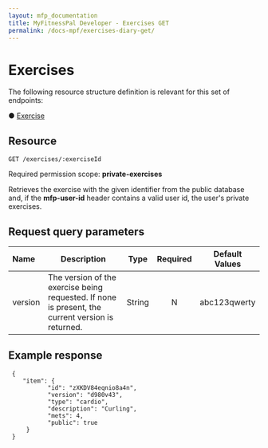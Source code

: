 ```yaml
---
layout: mfp_documentation
title: MyFitnessPal Developer - Exercises GET
permalink: /docs-mpf/exercises-diary-get/
---
```


# Exercises

The following resource structure definition is relevant for this set of endpoints:

● [Exercise](appendix-data-structures-exercise.md)


## Resource

    GET ​/exercises/​:exerciseId
    
Required permission scope: ​**private-exercises**

Retrieves the exercise with the given identifier from the public database and, if the **m​fp-user-id** header contains a valid user id, the user's private exercises.


## Request query parameters

**Name** | **Description** | **Type** | **Required** | **Default Values**
 :--- | --- | --- | :---: | ---
 version | The version of the exercise being requested. If none is present, the current version is returned. | String | N | abc123qwerty
 
 
 ## Example response
 
     {
        "item": {
               "id": "zXKDV84eqnio8a4n",
               "version": "d980v43",
               "type": "cardio",
               "description": "Curling",
               "mets": 4,
               "public": true
         }
     }
